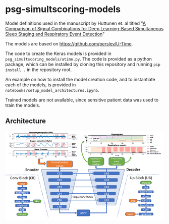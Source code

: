 # psg-simultscoring-models

Model definitions used in the manuscript by Huttunen et. al titled "[A Comparison of Signal Combinations for Deep Learning-Based Simultaneous Sleep Staging and Respiratory Event Detection](https://ieeexplore.ieee.org/document/9964431)"

The models are based on https://github.com/perslev/U-Time.

The code to create the Keras models is provided in `psg_simultscoring_models/utime.py`. The code is provided as a python package, which can be installed by cloning this repository and running `pip install .` in the repository root.

An example on how to install the model creation code, and to instantiate each of the models, is provided in `notebooks/setup_model_architectures.ipynb`.

Trained models are not available, since sensitive patient data was used to train the models.

## Architecture

![architecture](https://github.com/rikuhuttunen/psg-simultscoring-models/blob/b53c8636685348f67bd87b0688a23961ed753ebb/img/paper2_arch_v6.png?raw=true)
